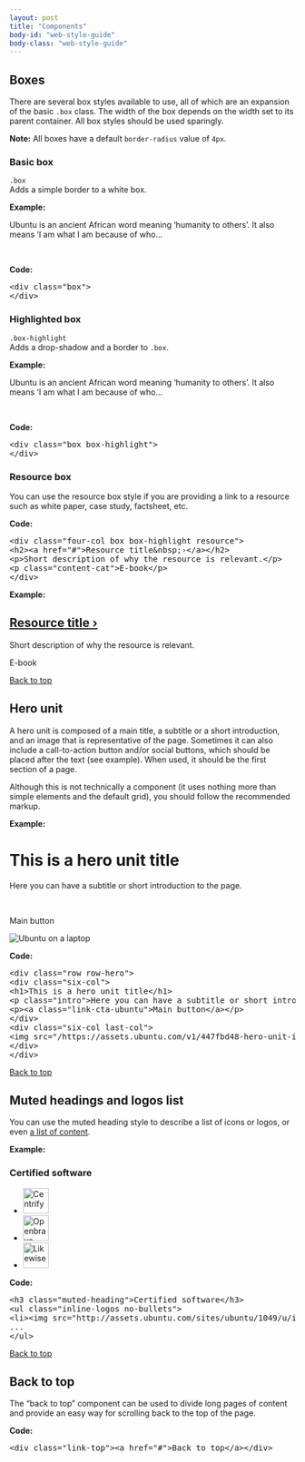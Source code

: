 ```yaml
---
layout: post
title: "Components"
body-id: "web-style-guide"
body-class: "web-style-guide"
---
```


<div class="row">

<div class="eight-col">
<h2 id="boxes">Boxes</h2>
<p>There are several box styles available to use, all of which are an expansion of the basic <code>.box</code> class. The width of the box depends on the width set to its parent container. All box styles should be used sparingly.</p>     
</div>
<div class="four-col last-col">
<div class="box">
<strong>Note:</strong> All boxes have a default <code>border-radius</code> value of <code>4px</code>.
</div>
</div>

<div class="six-col">
<h3>Basic box</h3>
<p><code>.box</code><br>Adds a simple border to a white box.</p>

<p class="smaller note"><strong>Example:</strong></p>
<div class="box">
<p>Ubuntu is an ancient African word meaning &#8216;humanity to others&#8217;. It also means &#8216;I am what I am because of who…</p>
</div>
<br />
<p class="smaller note"><strong>Code:</strong></p>
<pre>&lt;div class="box"&gt;
&lt;/div&gt;</pre>
</div>

<div class="six-col last-col">
<h3>Highlighted box</h3>
<p><code>.box-highlight</code><br>Adds a drop-shadow and a border to <code>.box</code>.</p>

<p class="smaller note"><strong>Example:</strong></p>
<div class="box box-highlight">
<p>Ubuntu is an ancient African word meaning &#8216;humanity to others&#8217;. It also means &#8216;I am what I am because of who…</p>
</div>
<br />
<p class="smaller note"><strong>Code:</strong></p>
<pre>&lt;div class="box box-highlight"&gt;
&lt;/div&gt;</pre>
</div>

<div class="eight-col">
<h3>Resource box</h3>
<p>You can use the resource box style if you are providing a link to a resource such as white paper, case study, factsheet, etc.</p>
<p class="smaller note"><strong>Code:</strong></p>
<pre>&lt;div class="four-col box box-highlight resource"&gt;
&lt;h2&gt;&lt;a href="#">Resource title&amp;nbsp;›&lt;/a&gt;&lt;/h2&gt;
&lt;p&gt;Short description of why the resource is relevant.&lt;/p&gt;
&lt;p class="content-cat"&gt;E-book&lt;/p&gt;
&lt;/div&gt;</pre>
</div>

<div class="four-col last-col">
<p class="smaller note"><strong>Example:</strong></p>
<div class="box box-highlight resource">
<h2><a href="#">Resource title&nbsp;›</a></h2>
<p>Short description of why the resource is relevant.</p>
<p class="content-cat">E-book</p>
</div>
</div>

</div>

<div class="row no-border">
<div class="link-top"><a href="#">Back to top</a></div>
<h2 id="hero-unit">Hero unit</h2>
<div class="eight-col">
<p>A hero unit is composed of a main title, a subtitle or a short introduction, and an image that is representative of the page. Sometimes it can also include a call-to-action button and/or social buttons, which should be placed after the text (see example). When used, it should be the first section of a page.</p>
<p>Although this is not technically a component (it uses nothing more than simple elements and the default grid), you should follow the recommended markup.</p>
<p class="smaller note"><strong>Example:</strong></p>
</div>
</div>
<div class="row row-hero no-border">
<div class="six-col">
<h1>This is a hero unit title</h1>
<p class="intro">Here you can have a subtitle or short introduction to the page.</p>
<p><br></p>
<p><a class="link-cta-ubuntu">Main button</a></p>
</div>
<div class="six-col last-col">
<img src="https://assets.ubuntu.com/v1/447fbd48-hero-unit-image.jpg" alt="Ubuntu on a laptop" />
</div>
</div>     
<div class="row">
<div class="twelve-col">
<p class="smaller note"><strong>Code:</strong></p>
<pre>&lt;div class="row row-hero"&gt;
&lt;div class="six-col"&gt;
&lt;h1&gt;This is a hero unit title&lt;/h1&gt;
&lt;p class="intro"&gt;Here you can have a subtitle or short introduction to the page.&lt;/p&gt;
&lt;p&gt;&lt;a class="link-cta-ubuntu">Main button&lt;/a&gt;&lt;/p&gt;
&lt;/div&gt;
&lt;div class="six-col last-col"&gt;
&lt;img src="/https://assets.ubuntu.com/v1/447fbd48-hero-unit-image.jpg" alt="Ubuntu on a laptop" /&gt;
&lt;/div&gt;
&lt;/div&gt;</pre>
</div>
</div>

<div class="row">

<div class="link-top"><a href="#">Back to top</a></div>

<div class="eight-col">
<h2 id="muted-headings-and-logos-list">Muted headings and logos list</h2>
<p>You can use the muted heading style to describe a list of icons or logos, or even <a href="http://www.canonical.com/projects">a list of content</a>.</p>
</div>

<div class="twelve-col">
<p class="smaller note"><strong>Example:</strong></p>
<h3 class="muted-heading">Certified software</h3>
<ul class="inline-logos no-bullets">
<li><img src="http://assets.ubuntu.com/sites/ubuntu/1049/u/img/logos/logo-pack/logo-centrify.png" alt="Centrify" style="height:45px;" /></li>
<li><img src="http://assets.ubuntu.com/sites/ubuntu/1049/u/img/logos/logo-pack/logo-openbravo.png" alt="Openbravo" style="height:45px;" /></li>
<li class="last-item"><img src="http://assets.ubuntu.com/sites/ubuntu/1049/u/img/logos/logo-pack/logo-likewise.png" alt="Likewise" style="height:45px;" /></li>
</ul>
</div>

<div class="twelve-col">
<p class="smaller note"><strong>Code:</strong></p>
<pre>&lt;h3 class="muted-heading"&gt;Certified software&lt;/h3&gt;
&lt;ul class="inline-logos no-bullets"&gt;
&lt;li&gt;&lt;img src="http://assets.ubuntu.com/sites/ubuntu/1049/u/img/logos/logo-pack/logo-centrify.png" width="94" height="45" alt="Centrify" /&gt;&lt;/li&gt;
...
&lt;/ul&gt;</pre>
</div>
</div>

<div class="row no-border">
<div class="link-top"><a href="#">Back to top</a></div>
<div class="eight-col">
<h2 id="back-to-top">Back to top</h2>
<p>The &#8220;back to top&#8221; component can be used to divide long pages of content and provide an easy way for scrolling back to the top of the page.</p>
</div>
<div class="twelve-col">
<p class="smaller note"><strong>Code:</strong></p>
<pre>&lt;div class="link-top"&gt;&lt;a href="#"&gt;Back to top&lt;/a&gt;&lt;/div&gt;</pre>
</div>

</div>
